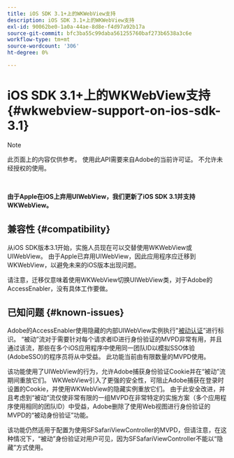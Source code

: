 ```yaml
---
title: iOS SDK 3.1+上的WKWebView支持
description: iOS SDK 3.1+上的WKWebView支持
exl-id: 90062be0-1a0a-44ae-8d8e-f4d97a92b17a
source-git-commit: bfc3ba55c99daba561255760baf273b6538a3c6e
workflow-type: tm+mt
source-wordcount: '306'
ht-degree: 0%

---
```


# iOS SDK 3.1+上的WKWebView支持 {#wkwebview-support-on-ios-sdk-3.1}

>[!NOTE]
>
>此页面上的内容仅供参考。 使用此API需要来自Adobe的当前许可证。 不允许未经授权的使用。

</br>

**由于Apple在iOS上弃用UIWebView，我们更新了iOS SDK 3.1并支持WKWebView。**

## 兼容性 {#compatibility}

从iOS SDK版本3.1开始，实施人员现在可以交替使用WKWebView或UIWebView。 由于Apple已弃用UIWebView，因此应用程序应迁移到WKWebView，以避免未来的iOS版本出现问题。

请注意，迁移仅意味着使用WKWebView切换UIWebView类，对于Adobe的AccessEnabler，没有具体工作要做。

## 已知问题 {#known-issues}

Adobe的AccessEnabler使用隐藏的内部UIWebView实例执行&quot;[被动认证](/help/authentication/sso-passive-authn.md)”进行标识。 “被动”流对于需要针对每个请求者ID进行身份验证的MVPD非常有用，并且通过该流，那些在多个iOS应用程序中使用同一团队ID以模拟SSO体验(AdobeSSO)的程序员将从中受益。 此功能当前由有限数量的MVPD使用。

该功能使用了UIWebView的行为，允许Adobe捕获身份验证Cookie并在“被动”流期间重放它们。 WKWebView引入了更强的安全性，可阻止Adobe捕获在登录时设置的Cookie，并使用WKWebView的隐藏实例重放它们。 由于此安全改进，并且考虑到“被动”流仅使非常有限的一组MVPD在非常特定的实施方案（多个应用程序使用相同的团队ID）中受益，Adobe删除了使用Web视图进行身份验证的MVPD的“被动身份验证”功能。

该功能仍然适用于配置为使用SFSafariViewController的MVPD，但请注意，在这种情况下，“被动”身份验证对用户可见，因为SFSafariViewController不能以“隐藏”方式使用。
